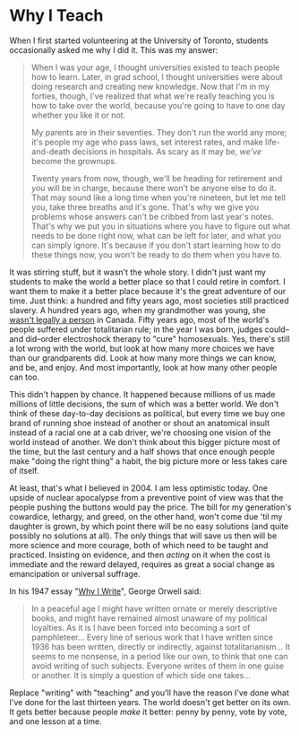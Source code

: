 # Why I Teach

When I first started volunteering at the University of Toronto, students
occasionally asked me why I did it. This was my answer:

> When I was your age, I thought universities existed to teach people
> how to learn. Later, in grad school, I thought universities were about
> doing research and creating new knowledge. Now that I'm in my forties,
> though, I've realized that what we're really teaching you is how to
> take over the world, because you're going to have to one day whether
> you like it or not.
>
> My parents are in their seventies. They don't run the world any more;
> it's people my age who pass laws, set interest rates, and make
> life-and-death decisions in hospitals. As scary as it may be, *we've*
> become the grownups.
>
> Twenty years from now, though, we'll be heading for retirement and
> *you* will be in charge, because there won't be anyone else to do it.
> That may sound like a long time when you're nineteen, but let me tell
> you, take three breaths and it's gone. That's why we give you problems
> whose answers can't be cribbed from last year's notes. That's why we
> put you in situations where you have to figure out what needs to be
> done right now, what can be left for later, and what you can simply
> ignore. It's because if you don't start learning how to do these
> things now, you won't be ready to do them when you have to.

It was stirring stuff, but it wasn't the whole story. I didn't just
want my students to make the world a better place so that I could
retire in comfort. I want them to make it a better place because it's
the great adventure of our time. Just think: a hundred and fifty years
ago, most societies still practiced slavery. A hundred years ago, when
my grandmother was young, she [wasn't legally a person][famous5] in
Canada.  Fifty years ago, most of the world's people suffered under
totalitarian rule; in the year I was born, judges could–and
did–order electroshock therapy to "cure" homosexuals. Yes, there's
still a lot wrong with the world, but look at how many more choices we
have than our grandparents did. Look at how many more things we can
know, and be, and enjoy. And most importantly, look at how many other
people can too.

This didn't happen by chance. It happened because millions of us made
millions of little decisions, the sum of which was a better world. We
don't think of these day-to-day decisions as political, but every time
we buy one brand of running shoe instead of another or shout an
anatomical insult instead of a racial one at a cab driver, we're
choosing one vision of the world instead of another. We don't think
about this bigger picture most of the time, but the last century and a
half shows that once enough people make "doing the right thing" a habit,
the big picture more or less takes care of itself.

At least, that's what I believed in 2004. I am less optimistic today.
One upside of nuclear apocalypse from a preventive point of view was
that the people pushing the buttons would pay the price. The bill for my
generation's cowardice, lethargy, and greed, on the other hand, won't
come due 'til my daughter is grown, by which point there will be no easy
solutions (and quite possibly no solutions at all). The only things that
will save us then will be more science and more courage, both of which
need to be taught and practiced. Insisting on evidence, and then
*acting* on it when the cost is immediate and the reward delayed,
requires as great a social change as emancipation or universal suffrage.

In his 1947 essay "[Why I Write][orwell-why-i-write]", George Orwell
said:

> In a peaceful age I might have written ornate or merely descriptive
> books, and might have remained almost unaware of my political
> loyalties. As it is I have been forced into becoming a sort of
> pamphleteer… Every line of serious work that I have written since
> 1936 has been written, directly or indirectly, against
> totalitarianism… It seems to me nonsense, in a period like our own,
> to think that one can avoid writing of such subjects. Everyone writes
> of them in one guise or another. It is simply a question of which side
> one takes…

Replace "writing" with "teaching" and you'll have the reason I've done
what I've done for the last thirteen years. The world doesn't get
better on its own. It gets better because people *make* it better:
penny by penny, vote by vote, and one lesson at a time.

[famous5]: http://www.canuck.com/famous5/html/history.html
[orwell-why-i-write]: http://www.resort.com/~prime8/Orwell/whywrite.html
